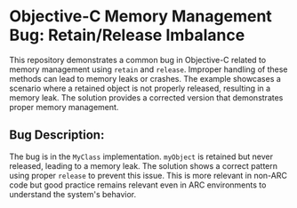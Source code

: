 # Objective-C Memory Management Bug: Retain/Release Imbalance

This repository demonstrates a common bug in Objective-C related to memory management using `retain` and `release`.  Improper handling of these methods can lead to memory leaks or crashes.  The example showcases a scenario where a retained object is not properly released, resulting in a memory leak.  The solution provides a corrected version that demonstrates proper memory management.

## Bug Description:

The bug is in the `MyClass` implementation.  `myObject` is retained but never released, leading to a memory leak.  The solution shows a correct pattern using proper `release` to prevent this issue.  This is more relevant in non-ARC code but good practice remains relevant even in ARC environments to understand the system's behavior.